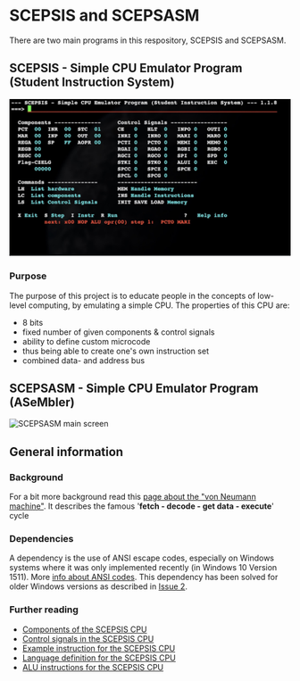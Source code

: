 
# SCEPSIS and SCEPSASM

There are two main programs in this respository, SCEPSIS and SCEPSASM.

## SCEPSIS - Simple CPU Emulator Program (Student Instruction System)

![SCEPSIS control panel](https://github.com/GerardWassink/SCEPSIS/blob/master/gfx/scepsis_main.JPG "SCEPSIS main screen")

### Purpose

The purpose of this project is to educate people in the concepts of low-level computing, by emulating a simple CPU. The properties of this CPU are:

- 8 bits
- fixed number of given components & control signals
- ability to define custom microcode
- thus being able to create one's own instruction set
- combined data- and address bus

## SCEPSASM - Simple CPU Emulator Program (ASeMbler)

![SCEPSASM main screen](https://github.com/GerardWassink/SCEPSIS/blob/master/gfx/scepssm_main.JPG "SCEPSASM main screen")


## General information

### Background

For a bit more background read this [page about the "von Neumann machine"](https://geronimo370.nl/computers/theory/the-von-neumann-machine/). It describes the famous '**fetch - decode - get data - execute**' cycle

### Dependencies

A dependency is the use of ANSI escape codes, especially on Windows systems where it was only implemented recently (in Windows 10 Version 1511). More [info about ANSI codes](https://en.wikipedia.org/wiki/ANSI_escape_code). This dependency has been solved for older Windows versions as described in [Issue 2](https://github.com/GerardWassink/SCEPSIS/issues/3).

### Further reading

- [Components of the SCEPSIS CPU](./doc/Components.md)
- [Control signals in the SCEPSIS CPU](./doc/ControlSignals.md)
- [Example instruction for the SCEPSIS CPU](./doc/Example.md)
- [Language definition for the SCEPSIS CPU](./doc/Langdef.md)
- [ALU instructions for the SCEPSIS CPU](./doc/ALUinstructions.md)
